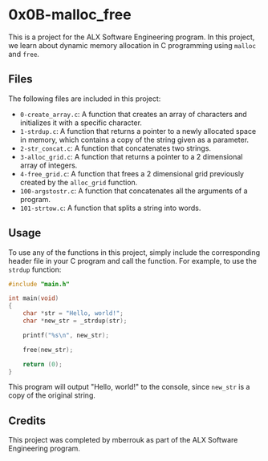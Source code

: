 # 0x0B-malloc_free

This is a project for the ALX Software Engineering program. In this project, we learn about dynamic memory allocation in C programming using `malloc` and `free`.

## Files

The following files are included in this project:

* `0-create_array.c`: A function that creates an array of characters and initializes it with a specific character.
* `1-strdup.c`: A function that returns a pointer to a newly allocated space in memory, which contains a copy of the string given as a parameter.
* `2-str_concat.c`: A function that concatenates two strings.
* `3-alloc_grid.c`: A function that returns a pointer to a 2 dimensional array of integers.
* `4-free_grid.c`: A function that frees a 2 dimensional grid previously created by the `alloc_grid` function.
* `100-argstostr.c`: A function that concatenates all the arguments of a program.
* `101-strtow.c`: A function that splits a string into words.

## Usage

To use any of the functions in this project, simply include the corresponding header file in your C program and call the function. For example, to use the `strdup` function:

```c
#include "main.h"

int main(void)
{
    char *str = "Hello, world!";
    char *new_str = _strdup(str);

    printf("%s\n", new_str);

    free(new_str);

    return (0);
}
```

This program will output "Hello, world!" to the console, since `new_str` is a copy of the original string.

## Credits

This project was completed by mberrouk as part of the ALX Software Engineering program.
